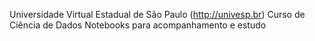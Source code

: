 Universidade Virtual Estadual de São Paulo (http://univesp.br)
Curso de Ciência de Dados
Notebooks para acompanhamento e estudo
